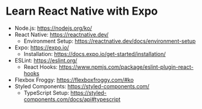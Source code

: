 # Learn React Native with Expo

- Node.js: https://nodejs.org/ko/
- React Native: https://reactnative.dev/
  - Environment Setup: https://reactnative.dev/docs/environment-setup
- Expo: https://expo.io/
  - Installation: https://docs.expo.io/get-started/installation/
- ESLint: https://eslint.org/
  - React Hooks: https://www.npmjs.com/package/eslint-plugin-react-hooks
- Flexbox Froggy: https://flexboxfroggy.com/#ko
- Styled Components: https://styled-components.com/
  - TypeScript Setup: https://styled-components.com/docs/api#typescript
